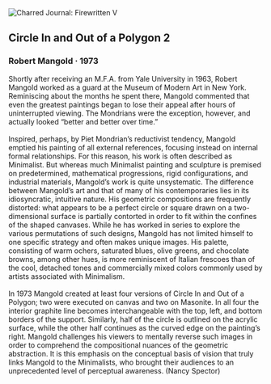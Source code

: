 <div class="artwork-of-the-day">
  <div class="container">
    <div class="img-wrapper">
      <img
        src="https://uploads4.wikiart.org/images/robert-mangold/circle-in-and-out-of-a-polygon-2-1973.jpg"
        alt="Charred Journal: Firewritten V" />
    </div>
    <div class="artwork-detail">
      <div class="artwork-origin"> 
        <h2 class="artwork-name">Circle In and Out of a Polygon 2</h2>
        <h3 class="artist">
          Robert Mangold
                    ·  1973
        </h3>
      </div>
      <p class="description">
        <span class="artwork-description-text ng-binding" ng-bind-html="viewModel.ArtworkOfTheDay.Description | unsafe">Shortly after receiving an M.F.A. from Yale University in 1963, Robert Mangold worked as a guard at the Museum of Modern Art in New York. Reminiscing about the months he spent there, Mangold commented that even the greatest paintings began to lose their appeal after hours of uninterrupted viewing. The Mondrians were the exception, however, and actually looked “better and better over time.”
<br>
<br>Inspired, perhaps, by Piet Mondrian’s reductivist tendency, Mangold emptied his painting of all external references, focusing instead on internal formal relationships. For this reason, his work is often described as Minimalist. But whereas much Minimalist painting and sculpture is premised on predetermined, mathematical progressions, rigid configurations, and industrial materials, Mangold’s work is quite unsystematic. The difference between Mangold’s art and that of many of his contemporaries lies in its idiosyncratic, intuitive nature. His geometric compositions are frequently distorted: what appears to be a perfect circle or square drawn on a two-dimensional surface is partially contorted in order to fit within the confines of the shaped canvases. While he has worked in series to explore the various permutations of such designs, Mangold has not limited himself to one specific strategy and often makes unique images. His palette, consisting of warm ochers, saturated blues, olive greens, and chocolate browns, among other hues, is more reminiscent of Italian frescoes than of the cool, detached tones and commercially mixed colors commonly used by artists associated with Minimalism.
<br>
<br>In 1973 Mangold created at least four versions of Circle In and Out of a Polygon; two were executed on canvas and two on Masonite. In all four the interior graphite line becomes interchangeable with the top, left, and bottom borders of the support. Similarly, half of the circle is outlined on the acrylic surface, while the other half continues as the curved edge on the painting’s right. Mangold challenges his viewers to mentally reverse such images in order to comprehend the compositional nuances of the geometric abstraction. It is this emphasis on the conceptual basis of vision that truly links Mangold to the Minimalists, who brought their audiences to an unprecedented level of perceptual awareness. (Nancy Spector)</span>
                        <div class="text-shadow-container" ng-show="showShadow" style=""></div>
      </p>
    </div>
  </div>

</div>
